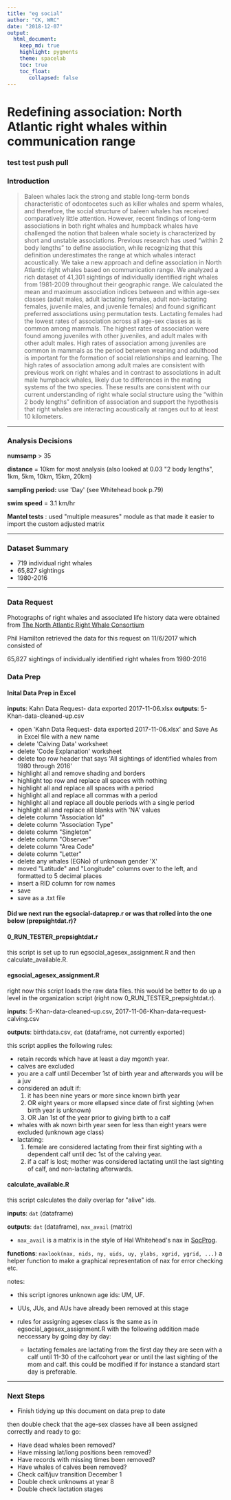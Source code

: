 ```yaml
---
title: "eg social"
author: "CK, WRC"
date: "2018-12-07"
output: 
  html_document:
    keep_md: true
    highlight: pygments
    theme: spacelab
    toc: true
    toc_float:
       collapsed: false
---
```


# Redefining association: North Atlantic right whales within communication range


### test test push pull


### Introduction

> Baleen whales lack the strong and stable long-term bonds characteristic of odontocetes such as killer whales and sperm whales, and therefore, the social structure of baleen whales has received comparatively little attention. However, recent findings of long-term associations in both right whales and humpback whales have challenged the notion that baleen whale society is characterized by short and unstable associations. Previous research has used “within 2 body lengths” to define association, while recognizing that this definition underestimates the range at which whales interact acoustically. We take a new approach and define association in North Atlantic right whales based on communication range. We analyzed a rich dataset of 41,301 sightings of individually identified right whales from 1981-2009 throughout their geographic range. We calculated the mean and maximum association indices between and within age-sex classes (adult males, adult lactating females, adult non-lactating females, juvenile males, and juvenile females) and found significant preferred associations using permutation tests. Lactating females had the lowest rates of association across all age-sex classes as is common among mammals. The highest rates of association were found among juveniles with other juveniles, and adult males with other adult males. High rates of association among juveniles are common in mammals as the period between weaning and adulthood is important for the formation of social relationships and learning. The high rates of association among adult males are consistent with previous work on right whales and in contrast to associations in adult male humpback whales, likely due to differences in the mating systems of the two species. These results are consistent with our current understanding of right whale social structure using the “within 2 body lengths” definition of association and support the hypothesis that right whales are interacting acoustically at ranges out to at least 10 kilometers.

----

### Analysis Decisions


**numsamp** > 35

**distance** = 10km for most analysis 
(also looked at 0.03 "2 body lengths", 1km, 5km, 10km, 15km, 20km)

**sampling period:** use 'Day' (see Whitehead book p.79)

**swim speed** = 3.1 km/hr

**Mantel tests** : used "multiple measures" module as that made it easier to import the custom adjusted matrix

----

### Dataset Summary

* 719 individual right whales
* 65,827 sightings
* 1980-2016


----

### Data Request

Photographs of right whales and associated life history data were obtained from [The North Atlantic Right Whale Consortium](https://www.narwc.org/)

Phil Hamilton retrieved the data for this request on 11/6/2017 which consisted of 

65,827 sightings of individually identified right whales from 1980-2016



### Data Prep

#### Inital Data Prep in Excel

**inputs**:  Kahn Data Request- data exported 2017-11-06.xlsx
**outputs**: 5-Khan-data-cleaned-up.csv

- open 'Kahn Data Request- data exported 2017-11-06.xlsx' and Save As in Excel file with a new name
- delete 'Calving Data' worksheet
- delete 'Code Explanation' worksheet
- delete top row header that says 'All sightings of identified whales from 1980 through 2016'
- highlight all and remove shading and borders   
- highlight top row and replace all spaces with nothing
- highlight all and replace all spaces with a period
- highlight all and replace all commas with a period
- highlight all and replace all double periods with a single period
- highlight all and replace all blanks with 'NA' values
- delete column "Association Id"
- delete column "Association Type"
- delete column "Singleton"
- delete column "Observer"
- delete column "Area Code"
- delete column "Letter"
- delete any whales (EGNo) of unknown gender 'X'
- moved "Latitude" and "Longitude" columns over to the left, and formatted to 5 decimal places
- insert a RID column for row names
- save
- save as a .txt file

#### Did we next run the egsocial-dataprep.r or was that rolled into the one below (prepsightdat.r)?

#### 0\_RUN\_TESTER\_prepsightdat.r

this script is set up to run egsocial\_agesex\_assignment.R and then calculate\_available.R.

#### egsocial\_agesex\_assignment.R

right now this script loads the raw data files. this would be better to do up a level in the organization script (right now 0\_RUN\_TESTER\_prepsightdat.r).

**inputs**: 5-Khan-data-cleaned-up.csv, 2017-11-06-Khan-data-request-calving.csv

**outputs**: birthdata.csv, `dat` (dataframe, not currently exported)

this script applies the following rules:

- retain records which have at least a day mgonth year.
- calves are excluded
- you are a calf until December 1st of birth year and afterwards you will be a juv
- considered an adult if:
    1. it has been nine years or more since known birth year
    2. OR eight years or more ellapsed since date of first sighting (when birth year is unknown)
    3. OR Jan 1st of the year prior to giving birth to a calf
- whales with ak nown birth year seen for less than eight years were excluded (unknown age class)
- lactating:
    1. female are considered lactating from their first sighting with a dependent calf until dec 1st of the calving year.
    2. if a calf is lost; mother was considered lactating until the last sighting of calf, and non-lactating afterwards.

#### calculate\_available.R

this script calculates the daily overlap for "alive" ids.

**inputs**: `dat` (dataframe)

**outputs**: `dat` (dataframe), `nax_avail` (matrix)

- `nax_avail` is a matrix is in the style of Hal Whitehead's nax in [SocProg](http://http://whitelab.biology.dal.ca/SOCPROG/social.htm).

**functions**: `naxlook(nax, nids, ny, uids, uy, ylabs, xgrid, ygrid, ...)`
a helper function to make a graphical representation of nax for error checking etc.

notes:

- this script ignores unknown age ids: UM, UF.
- UUs, JUs, and AUs have already been removed at this stage

- rules for assigning agesex class is the same as in egsocial\_agesex\_assignment.R with the following addition made neccessary by going day by day:
    - lactating females are lactating from the first day they are seen with a calf until 11-30 of the calfcohort year or until the last sighting of the mom and calf. this could be modified if for instance a standard start day is preferable.

----

### Next Steps

* Finish tidying up this document on data prep to date

then double check that the age-sex classes have all been assigned correctly and ready to go:

* Have dead whales been removed?
* Have missing lat/long positions been removed?
* Have records with missing times been removed?
* Have whales of calves been removed?
* Check calf/juv transition December 1
* Double check unknowns at year 8
* Double check lactation stages
